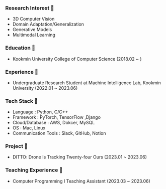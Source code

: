 ### Research Interest 👻
- 3D Computer Vision
- Domain Adaptation/Generalization
- Generative Models
- Multimodal Learning

### Education 💩
- Kookmin University College of Computer Science (2018.02 ~ )

### Experience 🤖
- Undergraduate Research Student at Machine Intelligence Lab, Kookmin University (2022.01 ~ 2023.06)

### Tech Stack 🦑
- Language : Python, C/C++
- Framework : PyTorch, TensorFlow ,Django
- Cloud/Database : AWS, Dokcer, MySQL
- OS : Mac, Linux
- Communication Tools : Slack, GitHub, Notion

### Project 🍄
- DITTO: Drone Is Tracking Twenty-four Ours (2023.01 ~ 2023.06)

### Teaching Experience 🍺
- Computer Programming I Teaching Assistant (2023.03 ~ 2023.06)

